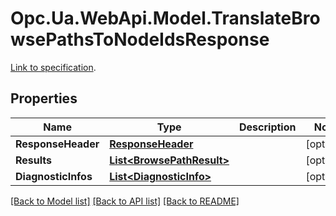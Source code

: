 # Opc.Ua.WebApi.Model.TranslateBrowsePathsToNodeIdsResponse
[Link to specification](https://reference.opcfoundation.org/v105/Core/docs/Part4/5.9.4/#5.9.4.2).

## Properties

Name | Type | Description | Notes
------------ | ------------- | ------------- | -------------
**ResponseHeader** | [**ResponseHeader**](ResponseHeader.md) |  | [optional] 
**Results** | [**List&lt;BrowsePathResult&gt;**](BrowsePathResult.md) |  | [optional] 
**DiagnosticInfos** | [**List&lt;DiagnosticInfo&gt;**](DiagnosticInfo.md) |  | [optional] 

[[Back to Model list]](../README.md#documentation-for-models) [[Back to API list]](../README.md#documentation-for-api-endpoints) [[Back to README]](../README.md)

